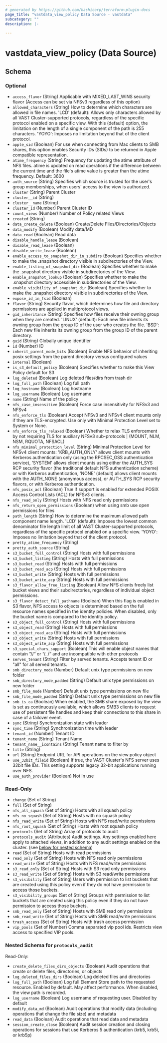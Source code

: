 ```yaml
---
# generated by https://github.com/hashicorp/terraform-plugin-docs
page_title: "vastdata_view_policy Data Source - vastdata"
subcategory: ""
description: |-
  
---
```


# vastdata_view_policy (Data Source)





<!-- schema generated by tfplugindocs -->
## Schema

### Optional

- `access_flavor` (String) Applicable with MIXED_LAST_WINS security flavor (Access can be set via NFSv3 regardless of this option)
- `allowed_characters` (String) How to determine which characters are allowed in file names. 'LCD' (default): Allows only characters allowed by all VAST Cluster-supported protocols, regardless of the specific protocol enabled on a specific view. With this (default) option, the limitation on the length of a single component of the path is 255 characters. 'YOYO': Imposes no limitation beyond that of the client protocol.
- `apple_sid` (Boolean) For use when connecting from Mac clients to SMB shares, this option enables Security IDs (SIDs) to be returned in Apple compatible representation.
- `atime_frequency` (String) Frequency for updating the atime attribute of NFS files. atime is updated on read operations if the difference between the current time and the file's atime value is greater than the atime frequency. Default: 3600
- `auth_source` (String) Specifies which source is trusted for the user's group memberships, when users' access to the view is authorized.
- `cluster` (String) Parent Cluster
- `cluster__id` (String)
- `cluster__name` (String)
- `cluster_id` (Number) Parent Cluster ID
- `count_views` (Number) Number of Policy related Views
- `created` (String)
- `data_create_delete` (Boolean) Create/Delete Files/Directories/Objects
- `data_modify` (Boolean) Modify data/MD
- `data_read` (Boolean) Read data
- `disable_handle_lease` (Boolean)
- `disable_read_lease` (Boolean)
- `disable_write_lease` (Boolean)
- `enable_access_to_snapshot_dir_in_subdirs` (Boolean) Specifies whether to make the .snapshot directory visible in subdirectories of the View.
- `enable_listing_of_snapshot_dir` (Boolean) Specifies whether to make the .snapshot directory visible in subdirectories of the View.
- `enable_snapshot_lookup` (Boolean) Specifies whether to make the .snapshot directory accessible in subdirectories of the View.
- `enable_visibility_of_snapshot_dir` (Boolean) Specifies whether to make the .snapshot directory visible in subdirectories of the View.
- `expose_id_in_fsid` (Boolean)
- `flavor` (String) Security flavor, which determines how file and directory permissions are applied in multiprotocol views.
- `gid_inheritance` (String) Specifies how files receive their owning group when they are created. 'LINUX' (default): Each new file inherits its owning group from the group ID of the user who creates the file. 'BSD': Each new file inherits its owning group from the group ID of the parent directory.
- `guid` (String) Globally unique identifier
- `id` (Number) ID
- `inherit_parent_mode_bits` (Boolean) Enable NFS behavior of inheriting posix settings from the parent directory versus configured values
- `internal` (Boolean)
- `is_s3_default_policy` (Boolean) Specifies whether to make this View Policy default for S3
- `log_deleted` (Boolean) Log deleted files/dirs from trash dir
- `log_full_path` (Boolean) Log full path
- `log_hostname` (Boolean) Log hostname
- `log_username` (Boolean) Log username
- `name` (String) Name of the policy
- `nfs_case_insensitive` (Boolean) Force case insensitivity for NFSv3 and NFSv4
- `nfs_enforce_tls` (Boolean) Accept NFSv3 and NFSv4 client mounts only if they are TLS-encrypted. Use only with Minimal Protection Level set to System or None.
- `nfs_enforce_tls_relaxed` (Boolean) Whether to relax TLS enforcement by not requiring TLS for auxiliary NFSv3 sub-protocols | (MOUNT, NLM, NSM, RQUOTA, NFSACL)
- `nfs_minimal_protection_level` (String) Minimal Protection Level for NFSv4 client mounts: 'KRB_AUTH_ONLY' allows client mounts with Kerberos authentication only (using the RPCSEC_GSS authentication service), 'SYSTEM' allows client mounts using either the AUTH_SYS RCP security flavor (the traditional default NFS authentication scheme) or with Kerberos authentication, 'NONE' (default) allows client mounts with the AUTH_NONE (anonymous access), or AUTH_SYS RCP security flavors, or with Kerberos authentication.
- `nfs_posix_acl` (Boolean) True if support is enabled for extended POSIX Access Control Lists (ACL) for NFSv3 clients.
- `nfs_read_only` (String) Hosts with NFS read only permissions
- `nfs_return_open_permissions` (Boolean) when using smb use open permissions for files
- `path_length` (String) How to determine the maximum allowed path component name length. 'LCD' (default): Imposes the lowest common denominator file length limit of all VAST Cluster-supported protocols, regardless of the specific protocol enabled on a specific view. 'YOYO': Imposes no limitation beyond that of the client protocol.
- `pretty_atime_frequency` (String)
- `pretty_auth_source` (String)
- `s3_bucket_full_control` (String) Hosts with full permissions
- `s3_bucket_listing` (String) Hosts with full permissions
- `s3_bucket_read` (String) Hosts with full permissions
- `s3_bucket_read_acp` (String) Hosts with full permissions
- `s3_bucket_write` (String) Hosts with full permissions
- `s3_bucket_write_acp` (String) Hosts with full permissions
- `s3_flavor_allow_free_listing` (Boolean) Allow NFS clients freely list bucket views and their subdirectories, regardless of individual object permissions.
- `s3_flavor_detect_full_pathname` (Boolean) When this flag is enabled in S3 flavor, NFS access to objects is determined based on the full resource names specified in the identity policies. When disabled, only the bucket name is compared to the identity policy.
- `s3_object_full_control` (String) Hosts with full permissions
- `s3_object_read` (String) Hosts with full permissions
- `s3_object_read_acp` (String) Hosts with full permissions
- `s3_object_write` (String) Hosts with full permissions
- `s3_object_write_acp` (String) Hosts with full permissions
- `s3_special_chars_support` (Boolean) This will enable object names that contain “//“ or “/../“ and are incompatible with other protocols
- `serves_tenant` (String) Filter by served tenants. Accepts tenant ID or "all" for all served tenants.
- `smb_directory_mode` (Number) Default unix type permissions on new folder
- `smb_directory_mode_padded` (String) Default unix type permissions on new folder
- `smb_file_mode` (Number) Default unix type permissions on new file
- `smb_file_mode_padded` (String) Default unix type permissions on new file
- `smb_is_ca` (Boolean) When enabled, the SMB share exposed by the view is set as continuously available, which allows SMB3 clients to request use of persistent file handles and keep their connections to this share in case of a failover event.
- `sync` (String) Synchronization state with leader
- `sync_time` (String) Synchronization time with leader
- `tenant_id` (Number) Tenant ID
- `tenant_name` (String) Tenant Name
- `tenant_name__icontains` (String) Tenant name to filter by
- `title` (String)
- `url` (String) Endpoint URL for API operations on the view policy object
- `use_32bit_fileid` (Boolean) If true, the VAST Cluster's NFS server uses 32bit file IDs. This setting supports legacy 32-bit applications running over NFS.
- `use_auth_provider` (Boolean) Not in use

### Read-Only

- `change` (Set of String)
- `full` (Set of String)
- `nfs_all_squash` (Set of String) Hosts with all squash policy
- `nfs_no_squash` (Set of String) Hosts with no squash policy
- `nfs_read_write` (Set of String) Hosts with NFS read/write permissions
- `nfs_root_squash` (Set of String) Hosts with root squash policy
- `protocols` (Set of String) Array of protocols to audit
- `protocols_audit` (Attributes) Audit settings. Any settings enabled here apply to attached views, in addition to any audit settings enabled on the cluster. (see [below for nested schema](#nestedatt--protocols_audit))
- `read` (Set of String) Hosts with read permissions
- `read_only` (Set of String) Hosts with NFS read only permissions
- `read_write` (Set of String) Hosts with NFS read/write permissions
- `s3_read_only` (Set of String) Hosts with S3 read only permissions
- `s3_read_write` (Set of String) Hosts with S3 read/write permissions
- `s3_visibility` (Set of String) Users with permission to list buckets that are created using this policy even if they do not have permission to access those buckets.
- `s3_visibility_groups` (Set of String) Groups with permission to list buckets that are created using this policy even if they do not have permission to access those buckets.
- `smb_read_only` (Set of String) Hosts with SMB read only permissions
- `smb_read_write` (Set of String) Hosts with SMB read/write permissions
- `trash_access` (Set of String) Hosts with trash access permission
- `vip_pools` (Set of Number) Comma separated vip pool ids. Restricts view access to specified VIP pools.

<a id="nestedatt--protocols_audit"></a>
### Nested Schema for `protocols_audit`

Read-Only:

- `create_delete_files_dirs_objects` (Boolean) Audit operations that create or delete files, directories, or objects
- `log_deleted_files_dirs` (Boolean) Log deleted files and directories
- `log_full_path` (Boolean) Log full Element Store path to the requested resource. Enabled by default. May affect performance. When disabled, the view path is recorded.
- `log_username` (Boolean) Log username of requesting user. Disabled by default
- `modify_data_md` (Boolean) Audit operations that modify data (including operations that change the file size) and metadata
- `read_data` (Boolean) Audit operations that read data and metadata
- `session_create_close` (Boolean) Audit session creation and closing operations for sessions that use Kerberos 5 authentication (krb5, krb5i, or krb5p)
